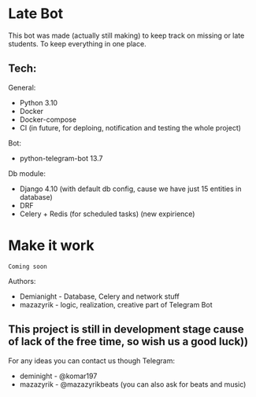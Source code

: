 # Late Bot

This bot was made (actually still making) to keep track on missing or late students. To keep everything in one place.

## Tech:
General:
- Python 3.10
- Docker
- Docker-compose
- CI (in future, for deploing, notification and testing the whole project)

Bot:
- python-telegram-bot 13.7

Db module:
- Django 4.10 (with default db config, cause we have just 15 entities in database)
- DRF
- Celery + Redis (for scheduled tasks) (new expirience)

# Make it work

```Coming soon```

Authors:
- Demianight - Database, Celery and network stuff 
- mazazyrik - logic, realization, creative part of Telegram Bot

## This project is still in development stage cause of lack of the free time, so wish us a good luck))

For any ideas you can contact us though Telegram:
- deminight - @komar197
- mazazyrik - @mazazyrikbeats (you can also ask for beats and music)
